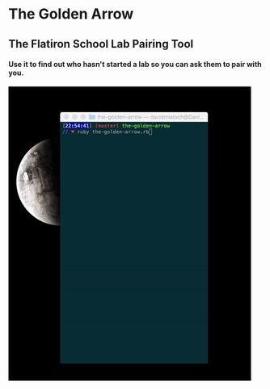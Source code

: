 # The Golden Arrow
## The Flatiron School Lab Pairing Tool

#### Use it to find out who hasn't started a lab so you can ask them to pair with you.

![](https://github.com/drumnation/the-golden-arrow/blob/master/demo.gif)
